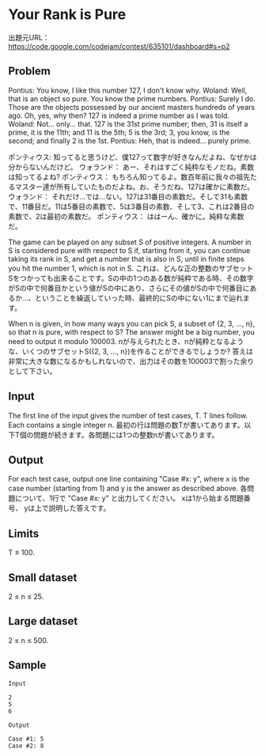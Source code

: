 # Your Rank is Pure

出題元URL：https://code.google.com/codejam/contest/635101/dashboard#s=p2

## Problem

Pontius: You know, I like this number 127, I don't know why.
Woland: Well, that is an object so pure. You know the prime numbers.
Pontius: Surely I do. Those are the objects possessed by our ancient masters hundreds of years ago. Oh, yes, why then? 127 is indeed a prime number as I was told.
Woland: Not... only... that. 127 is the 31st prime number; then, 31 is itself a prime, it is the 11th; and 11 is the 5th; 5 is the 3rd; 3, you know, is the second; and finally 2 is the 1st.
Pontius: Heh, that is indeed... purely prime.

ポンティウス: 知ってると思うけど、僕127って数字が好きなんだよね、なぜかは分からないんだけど。
ウォランド： あー、それはすごく純粋なモノだね。素数は知ってるよね?
ポンティウス： もちろん知ってるよ。数百年前に我々の祖先たるマスター達が所有していたものだよね。お、そうだね、127は確かに素数だ。
ウォランド： それだけ…では…ない。127は31番目の素数だ。そして31も素数で、11番目だ。11は5番目の素数で、5は3番目の素数、そして3、これは2番目の素数で、2は最初の素数だ。
ポンティウス： ははーん、確かに。純粋な素数だ。

The game can be played on any subset S of positive integers. A number in S is considered pure with respect to S if, starting from it, you can continue taking its rank in S, and get a number that is also in S, until in finite steps you hit the number 1, which is not in S.
これは、どんな正の整数のサブセットSをつかっても出来ることです。Sの中の1つのある数が純粋である時、その数字がSの中で何番目かという値がSの中にあり、さらにその値がSの中で何番目にあるか…、ということを繰返していった時、最終的にSの中にない1にまで辿れます。

When n is given, in how many ways you can pick S, a subset of {2, 3, ..., n}, so that n is pure, with respect to S? The answer might be a big number, you need to output it modulo 100003.
nが与えられたとき、nが純粋となるような、いくつのサブセットS({2, 3, ..., n})を作ることができるでしょうか? 答えは非常に大きな数になるかもしれないので、出力はその数を100003で割った余りとして下さい。

## Input

The first line of the input gives the number of test cases, T. T lines follow. Each contains a single integer n.
最初の行は問題の数Tが書いてあります。以下T個の問題が続きます。各問題には1つの整数nが書いてあります。

## Output

For each test case, output one line containing "Case #x: y", where x is the case number (starting from 1) and y is the answer as described above.
各問題について、1行で "Case #x: y" と出力してください。 xは1から始まる問題番号、 yは上で説明した答えです。

## Limits

T ≤ 100.

## Small dataset

2 ≤ n ≤ 25.

## Large dataset

2 ≤ n ≤ 500.

## Sample

```
Input 

2
5
6

Output 

Case #1: 5
Case #2: 8
```
